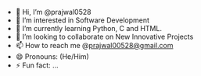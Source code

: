 - 👋 Hi, I’m @prajwal0528
- 👀 I’m interested in Software Development
- 🌱 I’m currently learning Python, C and HTML.
- 💞️ I’m looking to collaborate on New Innovative Projects
- 📫 How to reach me @prajwal00528@gmail.com
- 😄 Pronouns: (He/Him)
- ⚡ Fun fact: ...

<!---
prajwal0528/prajwal0528 is a ✨ special ✨ repository because its `README.md` (this file) appears on your GitHub profile.
You can click the Preview link to take a look at your changes.
--->
